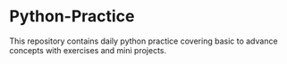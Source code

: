 # Python-Practice
This repository contains daily python practice covering basic to advance concepts with exercises and mini projects.
